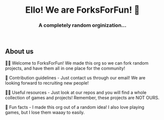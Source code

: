<h1 align="center">Ello! We are ForksForFun! 👋</h1>
<h3 align="center">A completely random orginization...</h3><br>
<h2>About us</h2>
<p align="left"> 

🙋‍♀️ Welcome to ForksForFun! We made this org so we can fork random projects, and have them all in one place for the community!

🌈 Contribution guidelines - Just contact us through our email! We are looking forward to recruiting new people!

👩‍💻 Useful resources - Just look at our repos and you will find a whole collection of games and projects! Remember, these projects are NOT OURS.

🍿 Fun facts - I made this org out of a random idea! I also love playing games, but I lose them waaay to easily. 
<!--

**Here are some ideas to get you started:**

🙋‍♀️ Welcome to ForkForFun! We made this org so we can fork random projects, and have them all in one place for the community!
🌈 Contribution guidelines - Just contact us through our email! We are looking forward to recruiting new people!
👩‍💻 Useful resources - Just look at our repos and you will find a whole collection of games and projects! Remember, these projects are NOT OURS.
🍿 Fun facts - 1. I made this org out of a random idea! 2. I love playing games, but I lose them waaay to easily. 
🧙 Remember, you can do mighty things with the power of [Markdown](https://docs.github.com/github/writing-on-github/getting-started-with-writing-and-formatting-on-github/basic-writing-and-formatting-syntax)
-->

